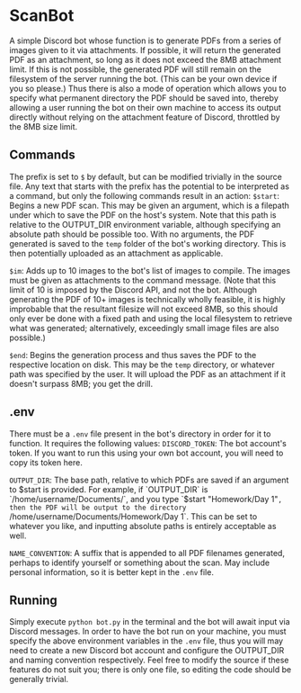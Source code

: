 # ScanBot

A simple Discord bot whose function is to generate PDFs from a series of images given to it via attachments.
If possible, it will return the generated PDF as an attachment, so long as it does not exceed the 8MB attachment limit.
If this is not possible, the generated PDF will still remain on the filesystem of the server running the bot. (This can be your own device if you so please.) Thus there is also a mode of operation which allows you to specify what permanent directory the PDF should be saved into, thereby allowing a user running the bot on their own machine to access its output directly without relying on the attachment feature of Discord, throttled by the 8MB size limit.

## Commands
The prefix is set to `$` by default, but can be modified trivially in the source file. Any text that starts with the prefix has the potential to be interpreted as a command, but only the following commands result in an action: 
`$start`: Begins a new PDF scan. This may be given an argument, which is a filepath under which to save the PDF on the host's system. Note that this path is relative to the OUTPUT_DIR environment variable, although specifying an absolute path should be possible too.
With no arguments, the PDF generated is saved to the `temp` folder of the bot's working directory. This is then potentially uploaded as an attachment as applicable.

`$im`: Adds up to 10 images to the bot's list of images to compile. The images must be given as attachments to the command message. (Note that this limit of 10 is imposed by the Discord API, and not the bot. Although generating the PDF of 10+ images is technically wholly feasible, it is highly improbable that the resultant filesize will not exceed 8MB, so this should only ever be done with a fixed path and using the local filesystem to retrieve what was generated; alternatively, exceedingly small image files are also possible.)

`$end`: Begins the generation process and thus saves the PDF to the respective location on disk. This may be the `temp` directory, or whatever path was specified by the user. It will upload the PDF as an attachment if it doesn't surpass 8MB; you get the drill.

## .env
There must be a `.env` file present in the bot's directory in order for it to function. It requires the following values:
`DISCORD_TOKEN`: The bot account's token. If you want to run this using your own bot account, you will need to copy its token here.

`OUTPUT_DIR`: The base path, relative to which PDFs are saved if an argument to $start is provided. For example, if `OUTPUT_DIR` is `/home/username/Documents/`, and you type `$start "Homework/Day 1"`, then the PDF will be output to the directory `/home/username/Documents/Homework/Day 1`. This can be set to whatever you like, and inputting absolute paths is entirely acceptable as well.

`NAME_CONVENTION`: A suffix that is appended to all PDF filenames generated, perhaps to identify yourself or something about the scan. May include personal information, so it is better kept in the `.env` file.

## Running
Simply execute `python bot.py` in the terminal and the bot will await input via Discord messages. In order to have the bot run on your machine, you must specify the above environment variables in the `.env` file, thus you will may need to create a new Discord bot account and configure the OUTPUT_DIR and naming convention respectively. Feel free to modify the source if these features do not suit you; there is only one file, so editing the code should be generally trivial.
